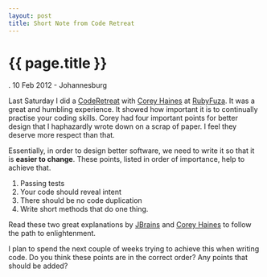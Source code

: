 ```yaml
---
layout: post
title: Short Note from Code Retreat
---
```


{{ page.title }}
================

<p id="meta" class="meta"> . 10 Feb 2012 - Johannesburg </p>

Last Saturday I did a [CodeRetreat](http://www.coderetreat.org) with [Corey Haines](http://coreyhaines.com/) at [RubyFuza](http://www.rubyfuza.org). It was a great and humbling experience. It showed how important
it is to continually practise your coding skills. Corey had four important points for better design that I haphazardly wrote down on a scrap of paper. I feel they deserve more respect than that. 

Essentially, in order to design better software, we need to write it so that it is **easier to change**. These points, listed in order of importance, help to achieve that.

1. Passing tests
2. Your code should reveal intent
3. There should be no code duplication
4. Write short methods that do one thing.  

Read these two great explanations by [JBrains](http://www.jbrains.ca/permalink/the-four-elements-of-simple-design) and [Corey Haines](http://blog.coderetreat.com/) to follow the path to enlightenment.

I plan to spend the next couple of weeks trying to achieve this when writing code. Do you think these points are in the correct order? Any points that should be added?
